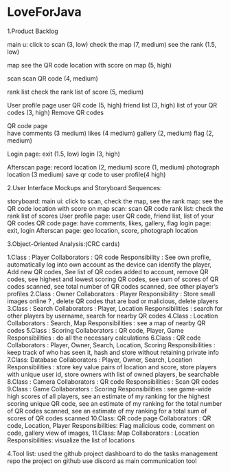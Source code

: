 # LoveForJava
1.Product Backlog

main u:
click to scan (3, low)
check the map (7, medium)
see the rank (1.5, low)

map
see the QR code location with score on map (5, high)

scan 
scan QR code (4, medium)

rank list
check the rank list of score (5, medium)

User profile page
user QR code (5, high)
friend list (3, high)
list of your QR codes (3, high)
Remove QR codes

QR code page	
have comments (3 medium)
likes (4 medium)
gallery (2, medium)
flag (2, medium)

Login page: 
exit (1.5, low)
login (3, high)

Afterscan page:
record location (2, medium)
score  (1, medium)
photograph location  (3 medium)
save qr code to user profile(4 high)

2.User Interface Mockups and Storyboard Sequences:

storyboard:
main ui: click to scan, check the map, see the rank 
map: see the QR code location with score on map 
scan: scan QR code
rank list: check the rank list of scores 
User profile page: user QR code, friend list, list of your QR codes
QR code page: have comments, likes, gallery, flag
login page: exit, login
Afterscan page: geo location, score, photograph location

		
		


3.Object-Oriented Analysis:(CRC cards)

  1.Class : Player 
  Collaborators : QR code
  Responsibility : See own profile, automatically log into own account as the device can identify the player, Add new QR codes, See list of QR codes added to account, remove QR codes, see highest and lowest scoring QR codes, see sum of scores of QR codes scanned, see total number of QR codes scanned, see other player’s profiles
  2.Class : Owner
  Collaborators : Player
  Responsibility : Store small images online ? , delete QR codes that are bad or malicious, delete players
  3.Class : Search
  Collaborators : Player, Location
  Responsibilities : search for other players by username, search for nearby QR codes
  4.Class : Location
  Collaborators : Search, Map
  Responsibilities : see a map of nearby QR codes
  5.Class : Scoring 
  Collaborators : QR code, Player, Game
  Responsibilities : do all the necessary calculations
  6.Class : QR code 
  Collaborators : Player, Owner, Search, Location, Scoring 
  Responsibilities : keep track of who has seen it, hash and store without retaining private info
  7.Class: Database
	Collaborators : Player, Owner, Search, Location
  Responsibilities : store key value pairs of location and score, store players with unique user id, store owners with list of owned players, be searchable
  8.Class : Camera
	Collaborators : QR code
	Responsibilities : Scan QR codes
  9.Class : Game
	Collaborators : Scoring
	Responsibilities : see game-wide high scores of all players, see an estimate of my ranking for the highest scoring unique QR code, see an estimate of my ranking     for the total number of QR codes scanned, see an estimate of my ranking for a total sum of scores of QR codes scanned
  10.Class: QR code page
	Collaborators : QR code, Location, Player
	Responsibilities: Flag malicious code, comment on code, gallery view of images, 
  11.Class: Map
	Collaborators : Location
	Responsibilities: visualize the list of locations

4.Tool list:
	used the github project dashboard to do the tasks management 
	repo the project on github 
	use discord as main communication tool
